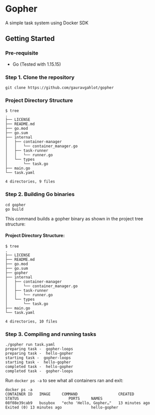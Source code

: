 # Gopher

A simple task system using Docker SDK


## Getting Started

### Pre-requisite

- Go (Tested with 1.15.15)


### Step 1. Clone the repository

```
git clone https://github.com/gauravgahlot/gopher
```

### Project Directory Structure

```
$ tree
.
├── LICENSE
├── README.md
├── go.mod
├── go.sum
├── internal
│   ├── container-manager
│   │   └── container_manager.go
│   ├── task-runner
│   │   └── runner.go
│   └── types
│       └── task.go
├── main.go
└── task.yaml

4 directories, 9 files
```


### Step 2. Building Go binaries

```
cd gopher
go build
```

This command builds a gopher binary as shown in the project tree structure:

#### Project Directory Structure:

```
$ tree
.
├── LICENSE
├── README.md
├── go.mod
├── go.sum
├── gopher
├── internal
│   ├── container-manager
│   │   └── container_manager.go
│   ├── task-runner
│   │   └── runner.go
│   └── types
│       └── task.go
├── main.go
└── task.yaml

4 directories, 10 files
```


### Step 3. Compiling and running tasks

```
./gopher run task.yaml
preparing task -  gopher-loops
preparing task -  hello-gopher
starting task -  gopher-loops
starting task -  hello-gopher
completed task -  hello-gopher
completed task -  gopher-loops
```

Run `docker ps -a` to see what all containers ran and exit:

```
docker ps -a
CONTAINER ID   IMAGE     COMMAND                  CREATED          STATUS                      PORTS     NAMES
08f08e39cab9   busybox   "echo 'Hello, Gopher…"   13 minutes ago   Exited (0) 13 minutes ago             hello-gopher
```
